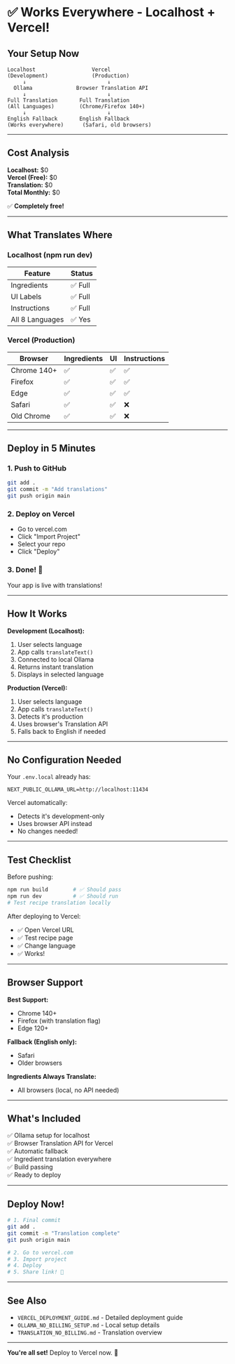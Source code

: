# ✅ Works Everywhere - Localhost + Vercel!

## Your Setup Now

```
Localhost                  Vercel
(Development)              (Production)
     ↓                          ↓
  Ollama              Browser Translation API
     ↓                          ↓
Full Translation       Full Translation
(All Languages)        (Chrome/Firefox 140+)
     ↓                          ↓
English Fallback       English Fallback
(Works everywhere)      (Safari, old browsers)
```

---

## Cost Analysis

**Localhost:** $0  
**Vercel (Free):** $0  
**Translation:** $0  
**Total Monthly:** $0  

✅ **Completely free!**

---

## What Translates Where

### Localhost (npm run dev)
| Feature | Status |
|---------|--------|
| Ingredients | ✅ Full |
| UI Labels | ✅ Full |
| Instructions | ✅ Full |
| All 8 Languages | ✅ Yes |

### Vercel (Production)
| Browser | Ingredients | UI | Instructions |
|---------|-------------|----|----|
| Chrome 140+ | ✅ | ✅ | ✅ |
| Firefox | ✅ | ✅ | ✅ |
| Edge | ✅ | ✅ | ✅ |
| Safari | ✅ | ✅ | ❌ |
| Old Chrome | ✅ | ✅ | ❌ |

---

## Deploy in 5 Minutes

### 1. Push to GitHub
```bash
git add .
git commit -m "Add translations"
git push origin main
```

### 2. Deploy on Vercel
- Go to vercel.com
- Click "Import Project"
- Select your repo
- Click "Deploy"

### 3. Done! 🎉
Your app is live with translations!

---

## How It Works

**Development (Localhost):**
1. User selects language
2. App calls `translateText()`
3. Connected to local Ollama
4. Returns instant translation
5. Displays in selected language

**Production (Vercel):**
1. User selects language
2. App calls `translateText()`
3. Detects it's production
4. Uses browser's Translation API
5. Falls back to English if needed

---

## No Configuration Needed

Your `.env.local` already has:
```
NEXT_PUBLIC_OLLAMA_URL=http://localhost:11434
```

Vercel automatically:
- Detects it's development-only
- Uses browser API instead
- No changes needed!

---

## Test Checklist

Before pushing:
```bash
npm run build        # ✅ Should pass
npm run dev          # ✅ Should run
# Test recipe translation locally
```

After deploying to Vercel:
- ✅ Open Vercel URL
- ✅ Test recipe page
- ✅ Change language
- ✅ Works!

---

## Browser Support

**Best Support:**
- Chrome 140+
- Firefox (with translation flag)
- Edge 120+

**Fallback (English only):**
- Safari
- Older browsers

**Ingredients Always Translate:**
- All browsers (local, no API needed)

---

## What's Included

✅ Ollama setup for localhost  
✅ Browser Translation API for Vercel  
✅ Automatic fallback  
✅ Ingredient translation everywhere  
✅ Build passing  
✅ Ready to deploy  

---

## Deploy Now!

```bash
# 1. Final commit
git add .
git commit -m "Translation complete"
git push origin main

# 2. Go to vercel.com
# 3. Import project
# 4. Deploy
# 5. Share link! 🚀
```

---

## See Also

- `VERCEL_DEPLOYMENT_GUIDE.md` - Detailed deployment guide
- `OLLAMA_NO_BILLING_SETUP.md` - Local setup details
- `TRANSLATION_NO_BILLING.md` - Translation overview

---

**You're all set!** Deploy to Vercel now. 🚀
